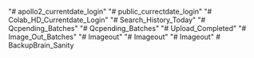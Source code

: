 "# apollo2_currentdate_login" 
"# public_currectdate_login" 
"# Colab_HD_Currentdate_Login" 
"# Search_History_Today" 
"# Qcpending_Batches" 
"# Qcpending_Batches" 
"# Upload_Completed" 
"# Image_Out_Batches" 
"# Imageout" 
"# Imageout" 
"# Imageout" 
#   B a c k u p B r a i n _ S a n i t y  
 